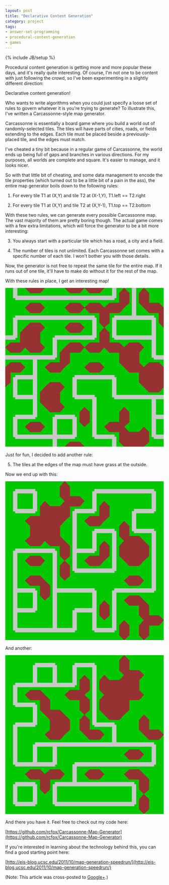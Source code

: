 ```yaml
---
layout: post
title: "Declarative Content Generation"
category: project
tags:
- answer-set-programming
- procedural-content-generation
- games
---
```

{% include JB/setup %}

Procedural content generation is getting more and more popular these days, and it's really quite interesting. Of course, I'm not one to be content with just following the crowd, so I've been experimenting in a slightly different direction:

Declarative content generation!

Who wants to write algorithms when you could just specify a loose set of rules to govern whatever it is you're trying to generate? To illustrate this, I've written a Carcassonne-style map generator.

Carcassonne is essentially a board game where you build a world out of randomly-selected tiles. The tiles will have parts of cities, roads, or fields extending to the edges. Each tile must be placed beside a previously-placed tile, and the edges must match.

I've cheated a tiny bit because in a regular game of Carcassonne, the world ends up being full of gaps and branches in various directions. For my purposes, all worlds are complete and square. It's easier to manage, and it looks nicer.

So with that little bit of cheating, and some data management to encode the tile properties (which turned out to be a little bit of a pain in the ass), the entire map generator boils down to the following rules:

1) For every tile T1 at (X,Y) and tile T2 at (X-1,Y), T1.left == T2.right

2) For every tile T1 at (X,Y) and tile T2 at (X,Y-1), T1.top == T2.bottom

With these two rules, we can generate every possible Carcassonne map. The vast majority of them are pretty boring though. The actual game comes with a few extra limitations, which will force the generator to be a bit more interesting:

3) You always start with a particular tile which has a road, a city and a field.

4) The number of tiles is not unlimited. Each Carcassonne set comes with a specific number of each tile. I won't bother you with those details.

Now, the generator is not free to repeat the same tile for the entire map. If it runs out of one tile, it'll have to make do without it for the rest of the map.

With these rules in place, I get an interesting map!

![Foo](/images/carcassonne1.png)

Just for fun, I decided to add another rule:

5) The tiles at the edges of the map must have grass at the outside.

Now we end up with this:

![Foo](/images/carcassonne2.png)

And another:

![Foo](/images/carcassonne3.png)

And there you have it. Feel free to check out my code here:

[https://github.com/rcfox/Carcassonne-Map-Generator](https://github.com/rcfox/Carcassonne-Map-Generator)

If you're interested in learning about the technology behind this, you can find a good starting point here:

[http://eis-blog.ucsc.edu/2011/10/map-generation-speedrun/](http://eis-blog.ucsc.edu/2011/10/map-generation-speedrun/)

(Note: This article was cross-posted to [Google+](https://plus.google.com/113431013843451438802/posts/SYucbhcMGy8).)
